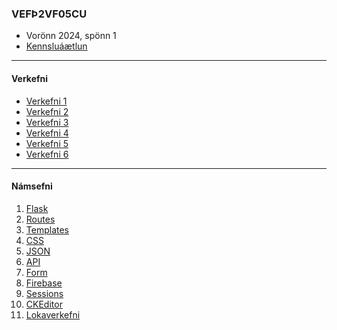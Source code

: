 ### VEFÞ2VF05CU
- Vorönn 2024, spönn 1
- [Kennsluáætlun]()

---

#### Verkefni

- [Verkefni 1](https://github.com/vefthroun/Namsefni/blob/main/Verkefni/Verkefni1_h24.md)
- [Verkefni 2](https://github.com/vefthroun/Namsefni/blob/main/Verkefni/Verkefni2_h24.md)
- [Verkefni 3](https://github.com/vefthroun/Namsefni/blob/main/Verkefni/Verkefni3_h24.md)
- [Verkefni 4](https://github.com/vefthroun/Namsefni/blob/main/Verkefni/Verkefni4_h24.md)
- [Verkefni 5](https://github.com/vefthroun/Namsefni/blob/main/Verkefni/Verkefni5_h24.md)
- [Verkefni 6](https://github.com/vefthroun/Namsefni/blob/main/Verkefni/Verkefni6_h24.md)

---

#### Námsefni

1. [Flask](https://github.com/vefthroun/Namsefni/blob/main/2-Flask/Readme.md#hva%C3%B0-er-flask)
1. [Routes](https://github.com/vefthroun/Namsefni/blob/main/2-Flask/Routes/readme.md#routing-k%C3%B3%C3%B0as%C3%BDnid%C3%A6mi)
1. [Templates](https://github.com/vefthroun/Namsefni/blob/main/2-Flask/Templates/README.md#jinja)
1. [CSS](https://github.com/vefthroun/Namsefni/blob/main/CSSLibraries.md)
1. [JSON](https://github.com/vefthroun/Namsefni/tree/main/3-Json#readme)
1. [API](https://github.com/vefthroun/Namsefni/blob/main/4-API/README.md#hva%C3%B0-er-api)
1. [Form](https://github.com/vefthroun/Namsefni/blob/main/WTForms/Readme.md)
1. [Firebase](https://github.com/vefthroun/Namsefni/tree/main/6-Gagnagrunnur#firebase)
1. [Sessions](https://github.com/vefthroun/Namsefni/tree/main/5-Cookies%26Sessions)
1. [CKEditor](https://flask-ckeditor.readthedocs.io/en/latest/basic.html)
1. [Lokaverkefni](https://github.com/vefthroun/Namsefni/blob/main/7-lokaverkefni/Readme.md)


